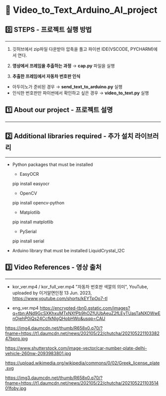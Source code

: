# 🚗 Video_to_Text_Arduino_AI_project
## :zero: STEPS  -  프로젝트 실행 방법  
---------------------------------------
1. 깃허브에서 zip파일 다운받아 압축을 풀고 파이썬 IDE(VSCODE, PYCHARM)에서 연다.

  
2. __영상에서 프레임을 추출하는 과정__ → __cap.py__ 파일을 실행


3. __추출한 프레임에서 자동차 번호판 인식__
- 아두이노가 준비된 경우 → __send_text_to_arduino.py__ 실행
- 인식한 번호판만 파이썬에서 확인하고 싶은 경우 →  __video_to_text.py__ 실행

## :one: About our project  -  프로젝트 설명
---------------------------------------


## :two: Additional libraries required - 추가 설치 라이브러리
---------------------------------------
-  Python packages that must be installed
    - EasyOCR
  
     pip install easyocr
  
    - OpenCV
  
     pip install opencv-python
  
    - Matplotlib
  
     pip install matplotlib

    - PySerial

     pip install serial

- Arduino library that must be installed
     LiquidCrystal_I2C

## :three: Video References - 영상 출처
---------------------------------------
- kor_ver.mp4 / kor_full_ver.mp4
"자동차 번호판 색깔의 의미", YouTube, uploaded by 이거알면인정 13 Jun. 2023,
https://www.youtube.com/shorts/kEYTpOo7-tI

- eng_ver.mp4
https://encrypted-tbn0.gstatic.com/images?q=tbn:ANd9GcSXKhxuMTxNXfPb9hOZfUUbAeuZ2fLEyTUasTaNXOWwEnOjehP0iQs24CcfkNIgQHobHWo&usqp=CAU

https://img4.daumcdn.net/thumb/R658x0.q70/?fname=https://t1.daumcdn.net/news/202105/22/chutcha/20210522110338247bprp.jpg

https://www.shutterstock.com/image-vector/car-number-plate-delhi-vehicle-260nw-2093983801.jpg

https://upload.wikimedia.org/wikipedia/commons/0/02/Greek_license_plate.svg

https://img3.daumcdn.net/thumb/R658x0.q70/?fname=https://t1.daumcdn.net/news/202105/22/chutcha/20210522110351401foby.jpg

